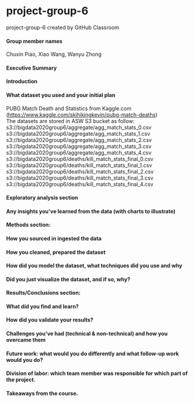 # project-group-6
project-group-6 created by GitHub Classroom

#### Group member names 
Chuxin Piao, Xiao Wang, Wanyu Zhong 
#### Executive Summary
#### Introduction
#### What dataset you used and your initial plan 
PUBG Match Death and Statistics from Kaggle.com (https://www.kaggle.com/skihikingkevin/pubg-match-deaths) \
The datasets are stored in ASW S3 bucket as follow: \
s3://bigdata2020group6/aggregate/agg_match_stats_0.csv
s3://bigdata2020group6/aggregate/agg_match_stats_1.csv
s3://bigdata2020group6/aggregate/agg_match_stats_2.csv
s3://bigdata2020group6/aggregate/agg_match_stats_3.csv
s3://bigdata2020group6/aggregate/agg_match_stats_4.csv
s3://bigdata2020group6/deaths/kill_match_stats_final_0.csv
s3://bigdata2020group6/deaths/kill_match_stats_final_1.csv
s3://bigdata2020group6/deaths/kill_match_stats_final_2.csv
s3://bigdata2020group6/deaths/kill_match_stats_final_3.csv
s3://bigdata2020group6/deaths/kill_match_stats_final_4.csv
#### Exploratory analysis section
#### Any insights you've learned from the data (with charts to illustrate) 
#### Methods section: 
#### How you sourced in ingested the data 
#### How you cleaned, prepared the dataset
#### How did you model the dataset, what techniques did you use and why 
#### Did you just visualize the dataset, and if so, why?  
#### Results/Conclusions section: 
#### What did you find and learn?  
#### How did you validate your results? 
#### Challenges you've had (technical & non-technical) and how you overcame them 
#### Future work: what would you do differently and what follow-up work would you do?  
#### Division of labor: which team member was responsible for which part of the project. 
#### Takeaways from the course. 
